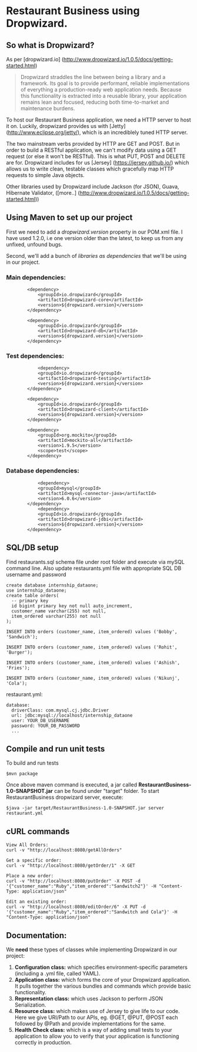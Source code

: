 # Restaurant Business using Dropwizard.

## So what is Dropwizard?
As per [dropwizard.io] (http://www.dropwizard.io/1.0.5/docs/getting-started.html)
> Dropwizard straddles the line between being a library and a framework. Its goal is to provide performant, reliable implementations of everything a production-ready web application needs. Because this functionality is extracted into a reusable library, your application remains lean and focused, reducing both time-to-market and maintenance burdens.

To host our Restaurant Business application, we need a HTTP server to host it on.
Luckily, dropwizard provides us with [Jetty] (http://www.eclipse.org/jetty/), which is an incrediblely tuned HTTP server.

The two mainstream verbs provided by HTTP are GET and POST. But in order to build a RESTful application, we can't modify data using a GET request (or else it won't be RESTful). This is what PUT, POST and DELETE are for. Dropwizard includes for us [Jersey] (https://jersey.github.io/) which allows us to write clean, testable classes which gracefully map HTTP requests to simple Java objects.

Other libraries used by Dropwizard include Jackson (for JSON), Guava, Hibernate Validator, ([more..] (http://www.dropwizard.io/1.0.5/docs/getting-started.html))

## Using Maven to set up our project
First we need to add a *dropwizard.version* property in our POM.xml file. I have used 1.2.0, i.e one version older than the latest, to keep us from any unfixed, unfound bugs.


Second, we'll add a bunch of *libraries as dependencies* that we'll be using in our project.
###  Main dependencies:
```
        <dependency>
            <groupId>io.dropwizard</groupId>
            <artifactId>dropwizard-core</artifactId>
            <version>${dropwizard.version}</version>
        </dependency>

        <dependency>
            <groupId>io.dropwizard</groupId>
            <artifactId>dropwizard-db</artifactId>
            <version>${dropwizard.version}</version>
        </dependency>
```

### Test dependencies:
```
	        <dependency>
            <groupId>io.dropwizard</groupId>
            <artifactId>dropwizard-testing</artifactId>
            <version>${dropwizard.version}</version>
        </dependency>

        <dependency>
            <groupId>io.dropwizard</groupId>
            <artifactId>dropwizard-client</artifactId>
            <version>${dropwizard.version}</version>
        </dependency>

        <dependency>
            <groupId>org.mockito</groupId>
            <artifactId>mockito-all</artifactId>
            <version>1.9.5</version>
            <scope>test</scope>
        </dependency>
```       

###  Database dependencies:
```
	        <dependency>
            <groupId>mysql</groupId>
            <artifactId>mysql-connector-java</artifactId>
            <version>6.0.6</version>
        </dependency>
	        <dependency>
            <groupId>io.dropwizard</groupId>
            <artifactId>dropwizard-jdbi</artifactId>
            <version>${dropwizard.version}</version>
        </dependency>
```

## SQL/DB setup
Find restaurants.sql schema file under root folder and execute via mySQL command line. Also update restaurants.yml file with appropriate SQL DB username and password
```concept
create database internship_dataone;
use internship_dataone;
create table orders(
  -- primary key
  id bigint primary key not null auto_increment,
  customer_name varchar(255) not null,
  item_ordered varchar(255) not null
);

INSERT INTO orders (customer_name, item_ordered) values ('Bobby', 'Sandwich');

INSERT INTO orders (customer_name, item_ordered) values ('Rohit', 'Burger');

INSERT INTO orders (customer_name, item_ordered) values ('Ashish', 'Fries');

INSERT INTO orders (customer_name, item_ordered) values ('Nikunj', 'Cola');
```

restaurant.yml:
```concept
database:
  driverClass: com.mysql.cj.jdbc.Driver
  url: jdbc:mysql://localhost/internship_dataone
  user: YOUR_DB_USERNAME
  password: YOUR_DB_PASSWORD
  ...
```

## Compile and run unit tests
To build and run tests
```concept
$mvn package
```

Once above maven command is executed, a jar called **RestaurantBusiness-1.0-SNAPSHOT.jar** can be found under "target" folder. To start RestaurantBusiness dropwizard server, execute:

```concept
$java -jar target/RestaurantBusiness-1.0-SNAPSHOT.jar server restaurant.yml
```

## cURL commands
```concept
View All Orders:
curl -v "http://localhost:8080/getAllOrders"
```
```
Get a specific order:
curl -v "http://localhost:8080/getOrder/1" -X GET
```
```
Place a new order:
curl -v "http://localhost:8080/putOrder" -X POST -d '{"customer_name":"Ruby","item_ordered":"Sandwitch2"}' -H "Content-Type: application/json" 
```
```
Edit an existing order:
curl -v "http://localhost:8080/editOrder/6" -X PUT -d '{"customer_name":"Ruby","item_ordered":"Sandwitch and Cola"}' -H "Content-Type: application/json"
```


## Documentation:

We **need** these types of classes while implementing Dropwizard in our project:
1. **Configuration class:** which specifies environment-specific parameters (including a .yml file, called YAML).
2. **Application class:** which forms the core of your Dropwizard application. It pulls together the various bundles and commands which provide basic functionality.
3. **Representation class:** which uses Jackson to perform JSON Serialization.
4. **Resource class:** which makes use of Jersey to give life to our code. Here we give URI/Path to our APIs, eg. @GET, @PUT, @POST each followed by @Path and provide implementations for the same.
5. **Health Check class:** which is a way of adding small tests to your application to allow you to verify that your application is functioning correctly in production.
